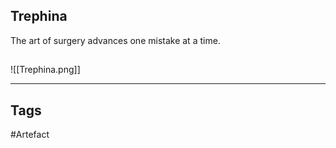## Trephina
The art of surgery advances one mistake at a time.
## 
![[Trephina.png]]

---
## Tags
#Artefact